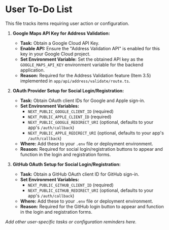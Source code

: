 # User To-Do List

This file tracks items requiring user action or configuration.

1.  **Google Maps API Key for Address Validation:**
    *   **Task:** Obtain a Google Cloud API Key.
    *   **Enable API:** Ensure the "Address Validation API" is enabled for this key in your Google Cloud project.
    *   **Set Environment Variable:** Set the obtained API key as the `GOOGLE_MAPS_API_KEY` environment variable for the backend application.
    *   **Reason:** Required for the Address Validation feature (Item 3.5) implemented in `app/api/address/validate/route.ts`.

2.  **OAuth Provider Setup for Social Login/Registration:**
    *   **Task:** Obtain OAuth client IDs for Google and Apple sign-in.
    *   **Set Environment Variables:**
        - `NEXT_PUBLIC_GOOGLE_CLIENT_ID` (required)
        - `NEXT_PUBLIC_APPLE_CLIENT_ID` (required)
        - `NEXT_PUBLIC_GOOGLE_REDIRECT_URI` (optional, defaults to your app's `/auth/callback`)
        - `NEXT_PUBLIC_APPLE_REDIRECT_URI` (optional, defaults to your app's `/auth/callback`)
    *   **Where:** Add these to your `.env` file or deployment environment.
    *   **Reason:** Required for social login/registration buttons to appear and function in the login and registration forms.

3.  **GitHub OAuth Setup for Social Login/Registration:**
    *   **Task:** Obtain a GitHub OAuth client ID for GitHub sign-in.
    *   **Set Environment Variables:**
        - `NEXT_PUBLIC_GITHUB_CLIENT_ID` (required)
        - `NEXT_PUBLIC_GITHUB_REDIRECT_URI` (optional, defaults to your app's `/auth/callback`)
    *   **Where:** Add these to your `.env` file or deployment environment.
    *   **Reason:** Required for the GitHub login button to appear and function in the login and registration forms.

*Add other user-specific tasks or configuration reminders here.* 